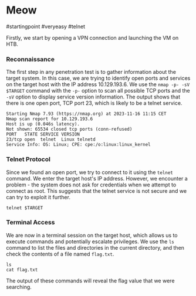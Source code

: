 # Meow
#startingpoint 
#veryeasy 
#telnet

Firstly, we start by opening a VPN connection and launching the VM on HTB.
### Reconnaissance
The first step in any penetration test is to gather information about the target system. In this case, we are trying to identify open ports and services on the target host with the IP address 10.129.193.6. We use the `nmap -p- -sV $TARGET` command with the `-p-` option to scan all possible TCP ports and the `-sV` option to display service version information. The output shows that there is one open port, TCP port 23, which is likely to be a telnet service.
```
Starting Nmap 7.93 (https://nmap.org) at 2023-11-16 11:15 CET
Nmap scan report for 10.129.193.6
Host is up (0.046s latency).
Not shown: 65534 closed tcp ports (conn-refused)
PORT   STATE SERVICE VERSION
23/tcp open  telnet  Linux telnetd
Service Info: OS: Linux; CPE: cpe:/o:linux:linux_kernel
```
### Telnet Protocol
Since we found an open port, we try to connect to it using the `telnet` command. We enter the target host's IP address. However, we encounter a problem - the system does not ask for credentials when we attempt to connect as root. This suggests that the telnet service is not secure and we can try to exploit it further.
```
telnet $TARGET
```
### Terminal Access
We are now in a terminal session on the target host, which allows us to execute commands and potentially escalate privileges. We use the `ls` command to list the files and directories in the current directory, and then check the contents of a file named `flag.txt`.
```
ls
cat flag.txt
```
The output of these commands will reveal the flag value that we were searching.️